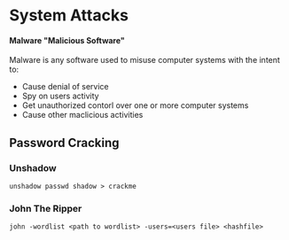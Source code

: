 # System Attacks


#### Malware "Malicious Software"

Malware is any software used to misuse computer systems with the intent to:

- Cause denial of service
- Spy on users activity
- Get unauthorized contorl over one or more computer systems
- Cause other maclicious activities 

## Password Cracking

### Unshadow
```
unshadow passwd shadow > crackme
```

### John The Ripper
```
john -wordlist <path to wordlist> -users=<users file> <hashfile>
```
